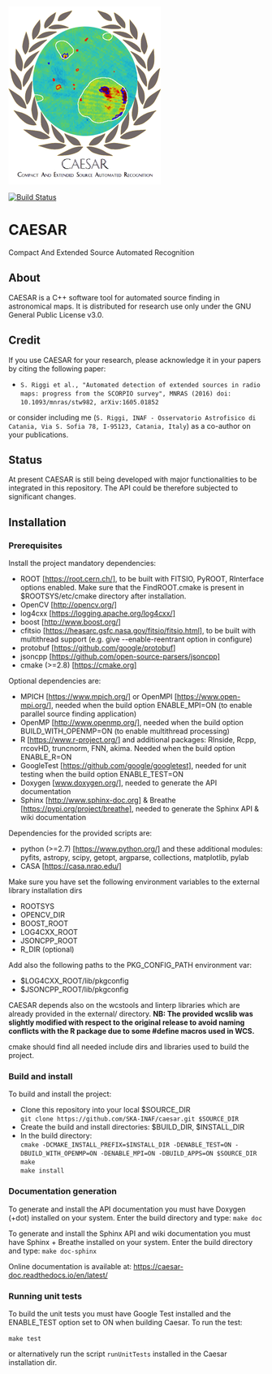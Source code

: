 <p align="left">
  <img src="share/CaesarLogo.png" alt="Caesar source finder logo"/>
</p>

[![Build Status](http://jenkins.oact.inaf.it:8080/buildStatus/icon?job=SKA/CAESAR)](http://jenkins.oact.inaf.it:8080/me/my-views/view/All/job/SKA/job/CAESAR/)

# CAESAR

Compact And Extended Source Automated Recognition

## **About**  
CAESAR is a C++ software tool for automated source finding in astronomical maps. It is distributed for research use only under the GNU General Public License v3.0. 

## **Credit**
If you use CAESAR for your research, please acknowledge it in your papers by citing the following paper:

* `S. Riggi et al., "Automated detection of extended sources in radio maps:
progress from the SCORPIO survey", MNRAS (2016) doi: 10.1093/mnras/stw982, arXiv:1605.01852`

or consider including me (`S. Riggi, INAF - Osservatorio Astrofisico di Catania, Via S. Sofia 78, I-95123, Catania, Italy`)
as a co-author on your publications.

## **Status**
At present CAESAR is still being developed with major functionalities to be integrated in this repository. The API could be therefore subjected to significant changes. 

## **Installation**  

### **Prerequisites**
Install the project mandatory dependencies:  
* ROOT [https://root.cern.ch/], to be built with FITSIO, PyROOT, RInterface options enabled. Make sure that the FindROOT.cmake is present in $ROOTSYS/etc/cmake directory after installation.
* OpenCV [http://opencv.org/]
* log4cxx [https://logging.apache.org/log4cxx/]
* boost [http://www.boost.org/] 
* cfitsio [https://heasarc.gsfc.nasa.gov/fitsio/fitsio.html], to be built with multithread support (e.g. give --enable-reentrant option in configure)
* protobuf [https://github.com/google/protobuf]
* jsoncpp [https://github.com/open-source-parsers/jsoncpp]
* cmake (>=2.8) [https://cmake.org]  
  
Optional dependencies are:
* MPICH [https://www.mpich.org/] or OpenMPI [https://www.open-mpi.org/], needed when the build option ENABLE_MPI=ON (to enable parallel source finding application)       
* OpenMP [http://www.openmp.org/], needed when the build option BUILD_WITH_OPENMP=ON (to enable multithread processing)  
* R [https://www.r-project.org/] and additional packages: RInside, Rcpp, rrcovHD, truncnorm, FNN, akima. Needed when the build option ENABLE_R=ON
* GoogleTest [https://github.com/google/googletest], needed for unit testing when the build option ENABLE_TEST=ON   
* Doxygen [www.doxygen.org/], needed to generate the API documentation   
* Sphinx [http://www.sphinx-doc.org] & Breathe [https://pypi.org/project/breathe], needed to generate the Sphinx API & wiki documentation

Dependencies for the provided scripts are:
* python (>=2.7) [https://www.python.org/] and these additional modules: pyfits, astropy, scipy, getopt, argparse, collections, matplotlib, pylab
* CASA [https://casa.nrao.edu/]


Make sure you have set the following environment variables to the external library installation dirs 
* ROOTSYS
* OPENCV_DIR
* BOOST_ROOT
* LOG4CXX_ROOT
* JSONCPP_ROOT
* R_DIR (optional)

Add also the following paths to the PKG_CONFIG_PATH environment var: 
* $LOG4CXX_ROOT/lib/pkgconfig  
* $JSONCPP_ROOT/lib/pkgconfig

CAESAR depends also on the wcstools and linterp libraries which are already provided in the external/ directory. 
**NB: The provided wcslib was slightly modified with respect to the original release to avoid naming conflicts with the R package due to some #define macros used in WCS.**

cmake should find all needed include dirs and libraries used to build the project.

### **Build and install**
To build and install the project:

* Clone this repository into your local $SOURCE_DIR  
  ```git clone https://github.com/SKA-INAF/caesar.git $SOURCE_DIR```
* Create the build and install directories: $BUILD_DIR, $INSTALL_DIR  
* In the build directory:  
  ```cmake -DCMAKE_INSTALL_PREFIX=$INSTALL_DIR -DENABLE_TEST=ON -DBUILD_WITH_OPENMP=ON -DENABLE_MPI=ON -DBUILD_APPS=ON $SOURCE_DIR```   
  ```make```  
  ```make install```  
  
### **Documentation generation**
To generate and install the API documentation you must have Doxygen (+dot) installed on your system. Enter the build directory and type:
  ```make doc```  

To generate and install the Sphinx API and wiki documentation you must have Sphinx + Breathe installed on your system. Enter the build directory and type:
  ```make doc-sphinx``` 
  
Online documentation is available at: https://caesar-doc.readthedocs.io/en/latest/  
  
### **Running unit tests**
To build the unit tests you must have Google Test installed and the ENABLE_TEST option set to ON when building Caesar.
To run the test:

```make test```

or alternatively run the script `runUnitTests` installed in the Caesar installation dir.
